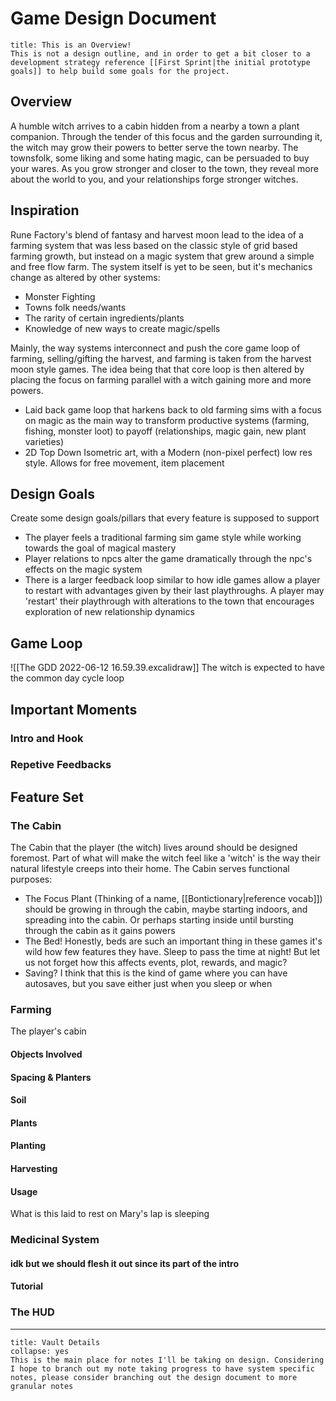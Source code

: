 # Game Design Document
```ad-important
title: This is an Overview!
This is not a design outline, and in order to get a bit closer to a development strategy reference [[First Sprint|the initial prototype goals]] to help build some goals for the project.
```

## Overview
A humble witch arrives to a cabin hidden from a nearby a town a plant companion. Through the tender of this focus and the garden surrounding it, the witch may grow their powers to better serve the town nearby. The townsfolk, some liking and some hating magic, can be persuaded to buy your wares. As you grow stronger and closer to the town, they reveal more about the world to you, and your relationships forge stronger witches.

## Inspiration
Rune Factory's blend of fantasy and harvest moon lead to the idea of a farming system that was less based on the classic style of grid based farming growth, but instead on a magic system that grew around a simple and free flow farm. The system itself is yet to be seen, but it's mechanics change as altered by other systems:
- Monster Fighting
- Towns folk needs/wants
- The rarity of certain ingredients/plants
- Knowledge of new ways to create magic/spells

Mainly, the way systems interconnect and push the core game loop of farming, selling/gifting the harvest, and farming is taken from the harvest moon style games. The idea being that that core loop is then altered by placing the focus on farming parallel with a witch gaining more and more powers.

- Laid back game loop that harkens back to old farming sims with a focus on magic as the main way to transform productive systems (farming, fishing, monster loot) to payoff (relationships, magic gain, new plant varieties)
- 2D Top Down Isometric art, with a Modern (non-pixel perfect) low res style. Allows for free movement, item placement

## Design Goals
Create some design goals/pillars that every feature is supposed to support
- The player feels a traditional farming sim game style while working towards the goal of magical mastery
- Player relations to npcs alter the game dramatically through the npc's effects on the magic system
- There is a larger feedback loop similar to how idle games allow a player to restart with advantages given by their last playthroughs. A player may 'restart' their playthrough with alterations to the town that encourages exploration of new relationship dynamics


## Game Loop
![[The GDD 2022-06-12 16.59.39.excalidraw]]
The witch is expected to have the common day cycle loop
## Important Moments
### Intro and Hook
### Repetive Feedbacks


## Feature Set
### The Cabin
The Cabin that the player (the witch) lives around should be designed foremost. Part of what will make the witch feel like a 'witch' is the way their natural lifestyle creeps into their home. The Cabin serves functional purposes:
- The Focus Plant (Thinking of a name, [[Bontictionary|reference vocab]]) should be growing in through the cabin, maybe starting indoors, and spreading into the cabin. Or perhaps starting inside until bursting through the cabin as it gains powers
- The Bed! Honestly, beds are such an important thing in these games it's wild how few features they have. Sleep to pass the time at night! But let us not forget how this affects events, plot, rewards, and magic?
- Saving? I think that this is the kind of game where you can have autosaves, but you save either just when you sleep or when 
### Farming
The player's cabin
#### Objects Involved
#### Spacing & Planters
#### Soil
#### Plants
#### Planting
#### Harvesting
#### Usage
What is this laid to rest on Mary's lap is sleeping

### Medicinal System
#### idk but we should flesh it out since its part of the intro
#### Tutorial

### The HUD

---
```ad-note
title: Vault Details
collapse: yes
This is the main place for notes I'll be taking on design. Considering I hope to branch out my note taking progress to have system specific notes, please consider branching out the design document to more granular notes
```